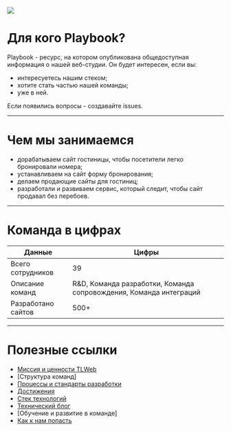 ![](http://atomicdocs.dev2.travelline.ru/resources/images/tllogo.svg)

# Для кого Playbook?

Playbook - ресурс, на котором опубликована общедоступная информация о нашей веб-студии.
Он будет интересен, если вы:
- интересуетесь нашим стеком;
- хотите стать частью нашей команды;
- уже в ней.

Если появились вопросы - создавайте issues.

***

# Чем мы занимаемся
- дорабатываем сайт гостиницы, чтобы посетители легко бронировали номера;
- устанавливаем на сайт форму бронирования;
- делаем продающие сайты для гостиниц;
- разработали и развиваем сервис, который следит, чтобы сайт продавал без перебоев.

***

# Команда в цифрах 

Данные  | Цифры 
------------- | -------------
Всего сотрудников | 	39
Описание команд | R&D, Команда разработки, Команда сопровождения, Команда интеграций
Разработано сайтов | 500+

***


# Полезные ссылки

- [Миссия и ценности TLWeb](https://github.com/tlweb/playbook/blob/master/mission-and-values.md)
- [Структура команд]
- [Процессы и стандарты разработки](https://github.com/tlweb/playbook/blob/master/processes-and-standards.md)
- [Достижения](https://github.com/tlweb/playbook/blob/master/achievements.md)
- [Стек технологий](https://github.com/tlweb/playbook/blob/master/tech-stack.md) 
- [Технический блог](https://github.com/tlweb/playbook/blob/master/articles/readme.md)
- [Обучение и развитие в команде]
- [Как к нам попасть](https://goo.gl/XgUo74) 

